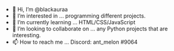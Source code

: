 - 👋 Hi, I’m @blackauraa
- 👀 I’m interested in ... programming different projects.
- 🌱 I’m currently learning ... HTML/CSS/JavaScript
- 💞️ I’m looking to collaborate on ... any Python projects that are interesting.
- 📫 How to reach me ... Discord: ant_melon #9064

<!---
blackauraa/blackauraa is a ✨ special ✨ repository because its `README.md` (this file) appears on your GitHub profile.
You can click the Preview link to take a look at your changes.
--->
